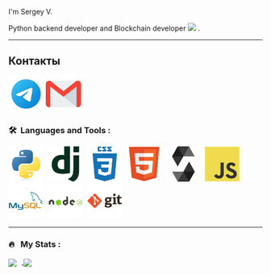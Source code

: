 I'm Sergey V.

Python backend developer and Blockchain developer <img src="https://media.giphy.com/media/WUlplcMpOCEmTGBtBW/giphy.gif" width="30"> .

---
## Контакты
[<img src="./svg/telegram.svg" width="70px" height="70px">](https://t.me/saiokan)
[<img src="./svg/gmail.svg" width="70px" height="70px">](mailto:goldremt@yandex.ru)

### 🛠 &nbsp;Languages and Tools :

<p>
<img src="https://github.com/devicons/devicon/blob/master/icons/python/python-original.svg" title="Python" alt="Python" width="70" height="70"/>&nbsp;
<img src="https://github.com/devicons/devicon/blob/master/icons/django/django-plain.svg" title="Django" alt="dj" width="70" height="70"/>&nbsp;
<img src="https://github.com/devicons/devicon/blob/master/icons/css3/css3-plain-wordmark.svg"  title="CSS3" alt="CSS" width="70" height="70"/>&nbsp;
<img src="https://github.com/devicons/devicon/blob/master/icons/html5/html5-original.svg" title="HTML5" alt="HTML" width="70" height="70"/>&nbsp;
<img src="https://github.com/devicons/devicon/blob/master/icons/solidity/solidity-original.svg" title="Solidity" alt="Solidity " width="70" height="70"/>&nbsp;
<img src="https://github.com/devicons/devicon/blob/master/icons/javascript/javascript-original.svg" title="JavaScript" alt="JavaScript" width="70" height="70"/>&nbsp;
<img src="https://github.com/devicons/devicon/blob/master/icons/mysql/mysql-original-wordmark.svg" title="MySQL"  alt="MySQL" width="70" height="70"/>&nbsp;
<img src="https://github.com/devicons/devicon/blob/master/icons/nodejs/nodejs-original-wordmark.svg" title="NodeJS" alt="NodeJS" width="70" height="70"/>&nbsp;
<img src="https://github.com/devicons/devicon/blob/master/icons/git/git-original-wordmark.svg" title="Git" **alt="Git" width="70" height="70"/>&nbsp;
</p>

---

### 🔥 &nbsp; My Stats :
<div>
<a href="https://github-readme-stats-sigma-five.vercel.app/api?username=YokaSaio&hide=contribs&show_icons=true&theme=dark">
  <img  align="center" height="130" style="margin-right: 10px" src="https://github-readme-stats-sigma-five.vercel.app/api?username=YokaSaio&hide=contribs&show_icons=true&theme=dark" />
</a>
<a href="https://github-readme-stats-sigma-five.vercel.app/api/top-langs/?username=YokaSaio&layout=compact&theme=dark">
  <img align="center" height="130" src="https://github-readme-stats-sigma-five.vercel.app/api/top-langs/?username=YokaSaio&layout=compact&theme=dark" />
</a>
</div>

